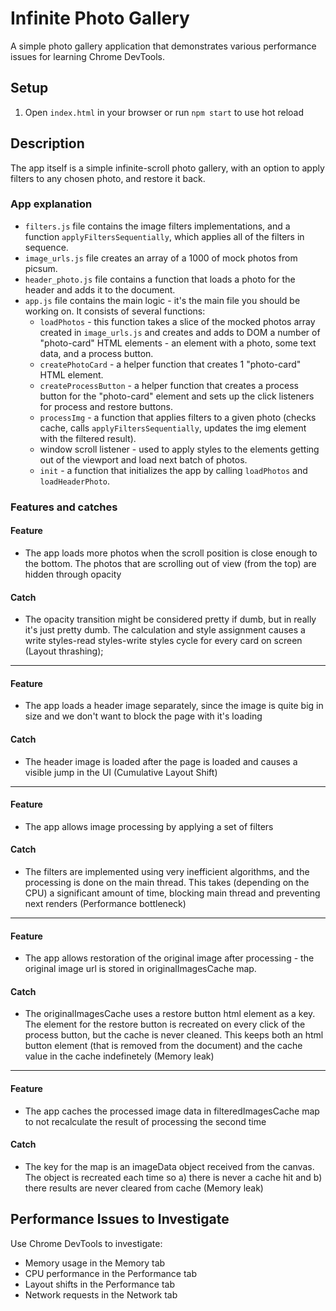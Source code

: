# Infinite Photo Gallery

A simple photo gallery application that demonstrates various performance issues for learning Chrome DevTools.

## Setup

1. Open `index.html` in your browser or run `npm start` to use hot reload

## Description

The app itself is a simple infinite-scroll photo gallery, with an option to apply filters to any chosen photo, and restore it back.

### App explanation

- `filters.js` file contains the image filters implementations, and a function `applyFiltersSequentially`, which applies all of the filters in sequence.
- `image_urls.js` file creates an array of a 1000 of mock photos from picsum.
- `header_photo.js` file contains a function that loads a photo for the header and adds it to the document.
- `app.js` file contains the main logic - it's the main file you should be working on. It consists of several functions:
    - `loadPhotos` - this function takes a slice of the mocked photos array created in `image_urls.js` and creates and adds to DOM a number of "photo-card" HTML elements - an element with a photo, some text data, and a process button.
    - `createPhotoCard` - a helper function that creates 1 "photo-card" HTML element.
    - `createProcessButton` - a helper function that creates a process button for the "photo-card" element and sets up the click listeners for process and restore buttons.
    - `processImg` - a function that applies filters to a given photo (checks cache, calls `applyFiltersSequentially`, updates the img element with the filtered result).
    - window scroll listener - used to apply styles to the elements getting out of the viewport and load next batch of photos.
    - `init` - a function that initializes the app by calling `loadPhotos` and `loadHeaderPhoto`.

### Features and catches

#### Feature
- The app loads more photos when the scroll position is close enough to the bottom. The photos that are scrolling out of view (from the top) are hidden through opacity
#### Catch
- The opacity transition might be considered pretty if dumb, but in really it's just pretty dumb. The calculation and style assignment causes a write styles-read styles-write styles cycle for every card on screen (Layout thrashing);
-----------------

#### Feature
- The app loads a header image separately, since the image is quite big in size and we don't want to block the page with it's loading
#### Catch
- The header image is loaded after the page is loaded and causes a visible jump in the UI (Cumulative Layout Shift)
-----------------

#### Feature
- The app allows image processing by applying a set of filters
#### Catch
- The filters are implemented using very inefficient algorithms, and the processing is done on the main thread. This takes (depending on the CPU) a significant amount of time, blocking main thread and preventing next renders (Performance bottleneck)
-----------------

#### Feature
- The app allows restoration of the original image after processing - the original image url is stored in originalImagesCache map.
#### Catch
- The originalImagesCache uses a restore button html element as a key. The element for the restore button is recreated on every click of the process button, but the cache is never cleaned. This keeps both an html button element (that is removed from the document) and the cache value in the cache indefinetely (Memory leak)
-----------------

#### Feature
- The app caches the processed image data in filteredImagesCache map to not recalculate the result of processing the second time
#### Catch
- The key for the map is an imageData object received from the canvas. The object is recreated each time so a) there is never a cache hit and b) there results are never cleared from cache (Memory leak)

## Performance Issues to Investigate

Use Chrome DevTools to investigate:
- Memory usage in the Memory tab
- CPU performance in the Performance tab
- Layout shifts in the Performance tab
- Network requests in the Network tab 